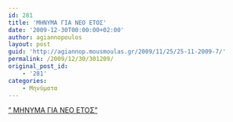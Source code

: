 ```yaml
---
id: 281
title: 'ΜΗΝΥΜΑ ΓΙΑ ΝΕΟ ΕΤΟΣ'
date: '2009-12-30T00:00:00+02:00'
author: agiannopoulos
layout: post
guid: 'http://agiannop.mousmoulas.gr/2009/11/25/25-11-2009-7/'
permalink: /2009/12/30/301209/
original_post_id:
    - '281'
categories:
    - Μηνύματα
---
```


[” ΜΗΝΥΜΑ ΓΙΑ ΝΕΟ ΕΤΟΣ”](http://localhost:8000/wp-content/uploads/2009/11/minima_gia_2010.pdf)